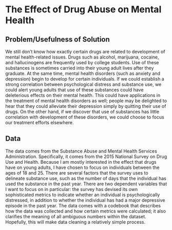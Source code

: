 # The Effect of Drug Abuse on Mental Health 
## Problem/Usefulness of Solution

We still don’t know how exactly certain drugs are related to development of mental health-related issues. Drugs such as alcohol, marijuana, cocaine, and hallucinogens are frequently used by college students. Use of these substances is sometimes carried into their young adult lives after they graduate. At the same time, mental health disorders (such as anxiety and depression) begin to develop for certain individuals. If we could establish a strong correlation between psychological distress and substance use, we could alert young adults that use of these substances could have deleterious effects on their mental health. This could have applications in the treatment of mental health disorders as well; people may be delighted to hear that they could alleviate their depression simply by quitting their use of drugs. On the other hand, if we discover that use of substances has little correlation with development of these disorders, we could choose to focus our treatment efforts elsewhere.

## Data
The data comes from the Substance Abuse and Mental Health Services Administration. Specifically, it comes from the 2015 National Survey on Drug Use and Health. Because I am mostly interested in the effect that drugs have on young adults, I have chosen to focus on individuals between the ages of 18 and 25. There are several factors that the survey uses to delineate substance use, such as the number of days that the individual has used the substance in the past year. There are two dependent variables that I want to focus on in particular: the survey has devised its own sophisticated metrics to indicate whether an individual is psychologically distressed, in addition to whether the individual has had a major depressive episode in the past year. The data comes with a codebook that describes how the data was collected and how certain metrics were calculated; it also clarifies the meaning of all ambiguous numbers within the dataset. Hopefully, this will make data cleaning a relatively simple process.